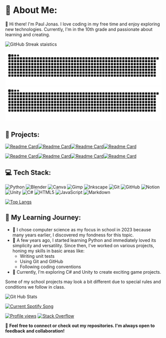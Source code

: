 # 💫 About Me:

👋 Hi there! I'm Paul Jonas. I love coding in my free time and enjoy exploring new technologies. Currently, I'm in the 10th grade and passionate about learning and creating.


![GitHub Streak staistics](https://github-readme-streak-stats.herokuapp.com/?user=RedLion8399&theme=dark&hide_border=false)


![GitHub Snake](https://raw.githubusercontent.com/RedLion8399/RedLion8399/output/github-snake.svg#gh-light-mode-only)
![GitHub Snake](https://raw.githubusercontent.com/RedLion8399/RedLion8399/output/github-snake-dark.svg#gh-dark-mode-only)


## 🚀 Projects:
[![Readme Card](https://github-readme-stats.vercel.app/api/pin/?username=RedLion8399&repo=Dino&theme=light)](https://github.com/RedLion8399/Dino#gh-light-mode-only)[![Readme Card](https://github-readme-stats.vercel.app/api/pin/?username=RedLion8399&repo=Scotland-Yard&theme=light)](https://github.com/RedLion8399/Scotland-Yard#gh-light-mode-only)[![Readme Card](https://github-readme-stats.vercel.app/api/pin/?username=RedLion8399&repo=banking_machine&theme=light)](https://github.com/RedLion8399/banking_machine#gh-light-mode-only)[![Readme Card](https://github-readme-stats.vercel.app/api/pin/?username=RedLion8399&repo=Informatik_Projektarbeit_Pruefungsordnung&theme=light)](https://github.com/RedLion8399/Informatik_Projektarbeit_Pruefungsordnung#gh-light-mode-only)

[![Readme Card](https://github-readme-stats.vercel.app/api/pin/?username=RedLion8399&repo=Dino&theme=dark)](https://github.com/RedLion8399/Dino#gh-dark-mode-only)[![Readme Card](https://github-readme-stats.vercel.app/api/pin/?username=RedLion8399&repo=Scotland-Yard&theme=dark)](https://github.com/RedLion8399/Scotland-Yard#gh-dark-mode-only)[![Readme Card](https://github-readme-stats.vercel.app/api/pin/?username=RedLion8399&repo=banking_machine&theme=dark)](https://github.com/RedLion8399/banking_machine#gh-dark-mode-only)[![Readme Card](https://github-readme-stats.vercel.app/api/pin/?username=RedLion8399&repo=Informatik_Projektarbeit_Pruefungsordnung&theme=dark)](https://github.com/RedLion8399/Informatik_Projektarbeit_Pruefungsordnung#gh-dark-mode-only)


## 💻 Tech Stack:
![Python](https://img.shields.io/badge/python-3670A0?style=for-the-badge&logo=python&logoColor=ffdd54) ![Blender](https://img.shields.io/badge/blender-%23F5792A.svg?style=for-the-badge&logo=blender&logoColor=white) ![Canva](https://img.shields.io/badge/Canva-%2300C4CC.svg?style=for-the-badge&logo=Canva&logoColor=white) ![Gimp](https://img.shields.io/badge/Gimp-657D8B?style=for-the-badge&logo=gimp&logoColor=FFFFFF) ![Inkscape](https://img.shields.io/badge/Inkscape-e0e0e0?style=for-the-badge&logo=inkscape&logoColor=080A13) ![Git](https://img.shields.io/badge/git-%23F05033.svg?style=for-the-badge&logo=git&logoColor=white) ![GitHub](https://img.shields.io/badge/github-%23121011.svg?style=for-the-badge&logo=github&logoColor=white) ![Notion](https://img.shields.io/badge/Notion-%23000000.svg?style=for-the-badge&logo=notion&logoColor=white) ![Unity](https://img.shields.io/badge/unity-%23000000.svg?style=for-the-badge&logo=unity&logoColor=white) ![C#](https://img.shields.io/badge/c%23-%23239120.svg?style=for-the-badge&logo=csharp&logoColor=white) ![HTML5](https://img.shields.io/badge/html5-%23E34F26.svg?style=for-the-badge&logo=html5&logoColor=white) ![JavaScript](https://img.shields.io/badge/javascript-%23323330.svg?style=for-the-badge&logo=javascript&logoColor=%23F7DF1E) ![Markdown](https://img.shields.io/badge/markdown-%23000000.svg?style=for-the-badge&logo=markdown&logoColor=white)


[![Top Langs](https://github-readme-stats.vercel.app/api/top-langs/?username=RedLion8399&theme=dark&hide_border=false)](https://github.com/RedLion8399/github-readme-stats)


## 📕 My Learning Journey:
- 🏫 I chose computer science as my focus in school in 2023 because many years earlier, I discovered my fondness for this topic.
- 🐍 A few years ago, I started learning Python and immediately loved its simplicity and versatility. Since then, I've worked on various projects, honing my skills in basic areas like:
  - Writing unit tests
  - Using Git and GitHub
  - Following coding conventions
- 🌱 Currently, I'm exploring C# and Unity to create exciting game projects.

Some of my school projects may look a bit different due to special rules and conditions we follow in class.


![Git Hub Stats](https://github-readme-stats.vercel.app/api?username=RedLion8399&theme=dark&hide_border=false&include_all_commits=true&count_private=true&show_icons=true&rank_icon=github)


<a href="https://redlion8399.pythonanywhere.com/link">
    <picture>
        <source media="(prefers-color-scheme: light)" srcset="https://redlion8399.pythonanywhere.com/?eq_color=rainbow">
        <source media="(prefers-color-scheme: dark)" srcset="https://redlion8399.pythonanywhere.com/?eq_color=rainbow&theme=dark">
        <img src="https://redlion8399.pythonanywhere.com/?eq_color=rainbow" alt="Current Spotify Song"/>
    </picture>
</a>


[![Profile views](https://visitcount.itsvg.in/api?id=RedLion8399&icon=0&color=3)](https://visitcount.itsvg.in)
[![Stack Overflow](https://img.shields.io/badge/-Stackoverflow-FE7A16?logo=stack-overflow&logoColor=white)](https://stackoverflow.com/users/28881529)


💬 **Feel free to connect or check out my repositories. I'm always open to feedback and collaboration!**

